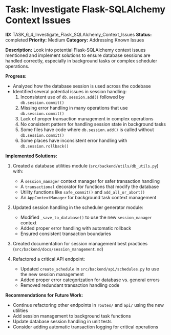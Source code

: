 # Task: Investigate Flask-SQLAlchemy Context Issues

**ID:** TASK_6_4_Investigate_Flask_SQLAlchemy_Context_Issues
**Status:** completed
**Priority:** Medium
**Category:** Addressing Known Issues

**Description:**
Look into potential Flask-SQLAlchemy context issues mentioned and implement solutions to ensure database sessions are handled correctly, especially in background tasks or complex scheduler operations.

**Progress:**
- Analyzed how the database session is used across the codebase
- Identified several potential issues in session handling:
  1. Inconsistent use of `db.session.add()` followed by `db.session.commit()`
  2. Missing error handling in many operations that use `db.session.commit()`
  3. Lack of proper transaction management in complex operations
  4. No consistent pattern for handling session state in background tasks
  5. Some files have code where `db.session.add()` is called without `db.session.commit()`
  6. Some places have inconsistent error handling with `db.session.rollback()`

**Implemented Solutions:**
1. Created a database utilities module (`src/backend/utils/db_utils.py`) with:
   - A `session_manager` context manager for safer transaction handling
   - A `transactional` decorator for functions that modify the database
   - Utility functions like `safe_commit()` and `add_all_or_abort()`
   - An `AppContextManager` for background task context management

2. Updated session handling in the scheduler generator module:
   - Modified `_save_to_database()` to use the new `session_manager` context
   - Added proper error handling with automatic rollback
   - Ensured consistent transaction boundaries

3. Created documentation for session management best practices (`src/backend/docs/session_management.md`)

4. Refactored a critical API endpoint:
   - Updated `create_schedule` in `src/backend/api/schedules.py` to use the new session management
   - Added proper error categorization for database vs. general errors
   - Removed redundant transaction handling code

**Recommendations for Future Work:**
- Continue refactoring other endpoints in `routes/` and `api/` using the new utilities
- Add session management to background task functions
- Update database session handling in unit tests
- Consider adding automatic transaction logging for critical operations
